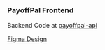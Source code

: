 ### PayoffPal Frontend

Backend Code at [payoffpal-api](https://github.com/ramanbhandari/payoffpal-api)


[Figma Design](https://www.figma.com/design/EDbBFJTcuJFYCj5vpp0VHY/PayoffPal?node-id=0-1&t=Rx6KSk46Bof0BXi1-1)

